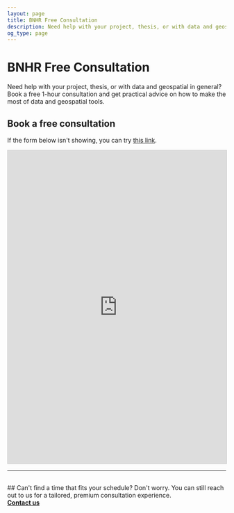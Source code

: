 ```yaml
---
layout: page
title: BNHR Free Consultation
description: Need help with your project, thesis, or with data and geospatial in general? Book a free 1-hour consultation with us.
og_type: page
---
```

# BNHR Free Consultation

Need help with your project, thesis, or with data and geospatial in general? Book a free 1-hour consultation and get practical advice on how to make the most of data and geospatial tools.

## Book a free consultation
If the form below isn't showing, you can try [this link](https://airtable.com/appYdMRAHH2BCShei/pagRiWHozkEJTviNR/form).

<iframe class="airtable-embed" src="https://airtable.com/embed/appYdMRAHH2BCShei/pagRiWHozkEJTviNR/form" frameborder="0" onmousewheel="" width="100%" height="720" style="background: transparent; border: 1px solid #ccc;"></iframe>

<hr><br>
## Can't find a time that fits your schedule? Don't worry. You can still reach out to us for a tailored, premium consultation experience.

<div class="d-flex justify-content-start py-2"><a
    href="{{site.baseurl}}/#contact"
    target="_blank" class="btn btn-lg bg-success col-sm-12 col-md-6" role="button"
    aria-disabled="true"><strong class="text-white">Contact us</strong></a>
</div> 

<!-- [Contact me for a quote]({{site.baseurl}}/#contact) -->
